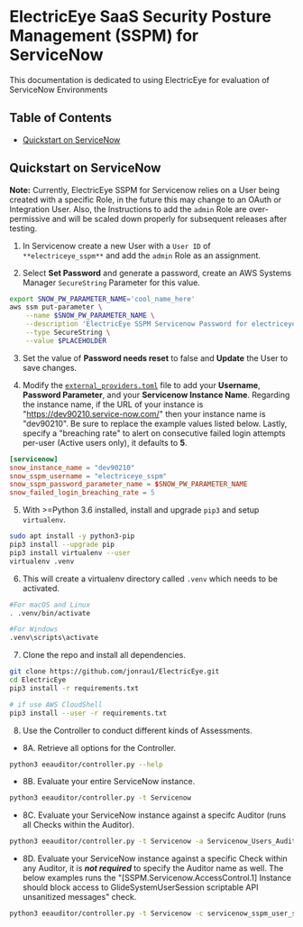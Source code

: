 # ElectricEye SaaS Security Posture Management (SSPM) for ServiceNow

This documentation is dedicated to using ElectricEye for evaluation of ServiceNow Environments

## Table of Contents

- [Quickstart on ServiceNow](#quickstart-on-servicenow)

## Quickstart on ServiceNow

**Note:** Currently, ElectricEye SSPM for Servicenow relies on a User being created with a specific Role, in the future this may change to an OAuth or Integration User. Also, the Instructions to add the `admin` Role are over-permissive and will be scaled down properly for subsequent releases after testing.

1. In Servicenow create a new User with a `User ID` of `**electriceye_sspm**` and add the `admin` Role as an assignment.

2. Select **Set Password** and generate a password, create an AWS Systems Manager `SecureString` Parameter for this value.

```bash
export SNOW_PW_PARAMETER_NAME='cool_name_here'
aws ssm put-parameter \
    --name $SNOW_PW_PARAMETER_NAME \
    --description 'ElectricEye SSPM Servicenow Password for electriceye_sspm' \
    --type SecureString \
    --value $PLACEHOLDER
```

3. Set the value of **Password needs reset** to false and **Update** the User to save changes.

4. Modify the [`external_providers.toml`](../eeauditor/external_providers.toml) file to add your **Username**, **Password Parameter**, and your **Servicenow Instance Name**. Regarding the instance name, if the URL of your instance is "https://dev90210.service-now.com/" then your instance name is "dev90210". Be sure to replace the example values listed below. Lastly, specify a "breaching rate" to alert on consecutive failed login attempts per-user (Active users only), it defaults to **5**.

```toml
[servicenow]
snow_instance_name = "dev90210"
snow_sspm_username = "electriceye_sspm"
snow_sspm_password_parameter_name = $SNOW_PW_PARAMETER_NAME
snow_failed_login_breaching_rate = 5
```

5. With >=Python 3.6 installed, install and upgrade `pip3` and setup `virtualenv`.

```bash
sudo apt install -y python3-pip
pip3 install --upgrade pip
pip3 install virtualenv --user
virtualenv .venv
```

6. This will create a virtualenv directory called `.venv` which needs to be activated.

```bash
#For macOS and Linux
. .venv/bin/activate

#For Windows
.venv\scripts\activate
```

7. Clone the repo and install all dependencies.

```bash
git clone https://github.com/jonrau1/ElectricEye.git
cd ElectricEye
pip3 install -r requirements.txt

# if use AWS CloudShell
pip3 install --user -r requirements.txt
```

8. Use the Controller to conduct different kinds of Assessments.

- 8A. Retrieve all options for the Controller.

```bash
python3 eeauditor/controller.py --help
```

- 8B. Evaluate your entire ServiceNow instance.

```bash
python3 eeauditor/controller.py -t Servicenow
```

- 8C. Evaluate your ServiceNow instance against a specifc Auditor (runs all Checks within the Auditor).

```bash
python3 eeauditor/controller.py -t Servicenow -a Servicenow_Users_Auditor
```

- 8D. Evaluate your ServiceNow instance against a specific Check within any Auditor, it is ***not required*** to specify the Auditor name as well. The below examples runs the "[SSPM.Servicenow.AccessControl.1] Instance should block access to GlideSystemUserSession scriptable API unsanitized messages" check.

```bash
python3 eeauditor/controller.py -t Servicenow -c servicenow_sspm_user_session_allow_unsanitzed_messages_check
```